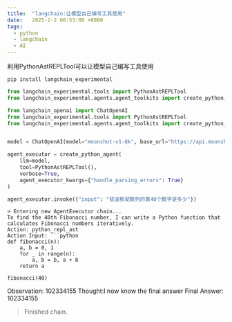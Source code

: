 ```yaml
---
title:  "langchain:让模型自己编写工具使用"
date:   2025-2-2 06:53:00 +0800
tags:
  - python
  - langchain
  - AI
---
```


利用PythonAstREPLTool可以让模型自己编写工具使用

```terminal
pip install langchain_experimental
```

```python
from langchain_experimental.tools import PythonAstREPLTool
from langchain_experimental.agents.agent_toolkits import create_python_agent 
```

```python
from langchain_openai import ChatOpenAI
from langchain_experimental.tools import PythonAstREPLTool
from langchain_experimental.agents.agent_toolkits import create_python_agent # 创建能执行python代码的agent执行器


model = ChatOpenAI(model="moonshot-v1-8k", base_url="https://api.moonshot.cn/v1", temperature=0)

agent_executor = create_python_agent(
    llm=model,
    tool=PythonAstREPLTool(),
    verbose=True,
    agent_executor_kwargs={"handle_parsing_errors": True}
)

agent_executor.invoke({"input": "斐波那契数列的第40个数字是多少"})
```

```terminal
> Entering new AgentExecutor chain...
To find the 40th Fibonacci number, I can write a Python function that calculates Fibonacci numbers iteratively.
Action: python_repl_ast
Action Input: ```python
def fibonacci(n):
    a, b = 0, 1
    for _ in range(n):
        a, b = b, a + b
    return a

fibonacci(40)
```
Observation: 102334155
Thought:I now know the final answer
Final Answer: 102334155

> Finished chain.
```
